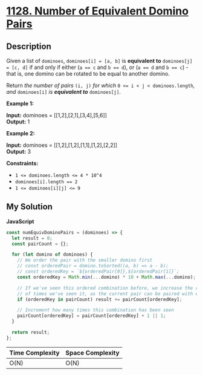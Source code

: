 # [1128. Number of Equivalent Domino Pairs](https://leetcode.com/problems/number-of-equivalent-domino-pairs)

## Description

Given a list of `dominoes`, `dominoes[i] = [a, b]` is **equivalent to** `dominoes[j] = [c, d]` if and only if either (`a == c` and `b == d`), or (`a == d` and `b == c`) - that is, one domino can be rotated to be equal to another domino.

Return _the number of pairs_ `(i, j)` _for which_ `0 <= i < j < dominoes.length`_, and_ `dominoes[i]` _is **equivalent to**_ `dominoes[j]`.

**Example 1:**

**Input:** dominoes = \[\[1,2\],\[2,1\],\[3,4\],\[5,6\]\]  
**Output:** 1

**Example 2:**

**Input:** dominoes = \[\[1,2\],\[1,2\],\[1,1\],\[1,2\],\[2,2\]\]  
**Output:** 3

**Constraints:**

- `1 <= dominoes.length <= 4 * 10^4`
- `dominoes[i].length == 2`
- `1 <= dominoes[i][j] <= 9`

## My Solution

**JavaScript**

```js
const numEquivDominoPairs = (dominoes) => {
  let result = 0;
  const pairCount = {};

  for (let domino of dominoes) {
    // We order the pair with the smaller domino first
    // const orderedPair = domino.toSorted((a, b) => a - b);
    // const orderedKey = `${orderedPair[0]},${orderedPair[1]}`;
    const orderedKey = Math.min(...domino) * 10 + Math.max(...domino);

    // If we've seen this ordered combination before, we increase the result by the number
    // of times we've seen it, as the current pair can be paired with each of the previous ones.
    if (orderedKey in pairCount) result += pairCount[orderedKey];

    // Increment how many times this combination has been seen
    pairCount[orderedKey] = pairCount[orderedKey] + 1 || 1;
  }

  return result;
};
```

| Time Complexity | Space Complexity |
| --------------- | ---------------- |
| O(N)            | O(N)             |
